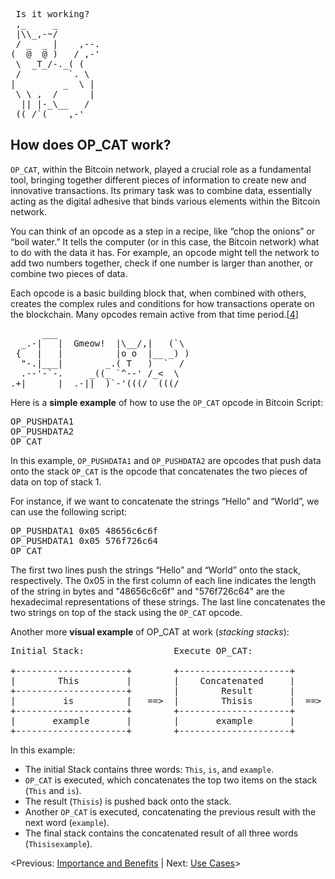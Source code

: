 <pre> Is it working?
 ,_     _
 |\\_,-~/
 / _  _ |    ,--.
(  @  @ )   / ,-'
 \  _T_/-._( (
 /         `. \
|         _  \ |
 \ \ ,  /      |
  || |-_\__   /
 ((_/`(____,-'        
</pre>

## **How does OP_CAT work?**

`OP_CAT`, within the Bitcoin network, played a crucial role as a fundamental tool, bringing together different pieces of information to create new and innovative transactions. Its primary task was to combine data, essentially acting as the digital adhesive that binds various elements within the Bitcoin network.

You can think of an opcode as a step in a recipe, like “chop the onions” or “boil water.” It tells the computer (or in this case, the Bitcoin network) what to do with the data it has. For example, an opcode might tell the network to add two numbers together, check if one number is larger than another, or combine two pieces of data.

Each opcode is a basic building block that, when combined with others, creates the complex rules and conditions for how transactions operate on the blockchain. Many opcodes remain active from that time period.[[4](https://blockworks.co/news/op-cat-bitcoin-taproot-wizards)]
<pre>
      ___
  _.-|   |  Gmeow!  |\__/,|   (`\
 {   |   |          |o o  |__ _) )
  "-.|___|        _.( T   )  `  /
  .--'-`-.     _((_ `^--' /_<  \
.+|______|__.-||__)`-'(((/  (((/
</pre>
Here is a **simple example** of how to use the `OP_CAT` opcode in Bitcoin Script:
<pre>
OP_PUSHDATA1 <data1>
OP_PUSHDATA2 <data2>
OP_CAT
</pre>
In this example, `OP_PUSHDATA1` and `OP_PUSHDATA2` are opcodes that push data onto the stack `OP_CAT` is the opcode that concatenates the two pieces of data on top of stack 1.

For instance, if we want to concatenate the strings “Hello” and “World”, we can use the following script:
<pre>
OP_PUSHDATA1 0x05 48656c6c6f
OP_PUSHDATA1 0x05 576f726c64
OP_CAT
</pre>

The first two lines push the strings “Hello” and “World” onto the stack, respectively. The 0x05 in the first column of each line indicates the length of the string in bytes and "48656c6c6f" and "576f726c64" are the hexadecimal representations of these strings. The last line concatenates the two strings on top of the stack using the `OP_CAT` opcode.

Another more **visual example** of OP_CAT at work (*stacking stacks*):

<pre>
Initial Stack:                 Execute OP_CAT:               Final Stack:

+---------------------+        +---------------------+      +-----------------------------+
|        This         |        |    Concatenated     |      |        Concatenated         |
+---------------------+        |        Result       |      |           Result            |
|         is          |   ==>  |        Thisis       |  ==> |           Thisis            |
+---------------------+        +---------------------+      +-----------------------------+
|       example       |        |       example       |      |        Thisisexample        |
+---------------------+        +---------------------+      +-----------------------------+
</pre>

In this example:

- The initial Stack contains three words: `This`, `is`, and `example`.
- `OP_CAT` is executed, which concatenates the top two items on the stack (`This` and `is`).
- The result (`Thisis`) is pushed back onto the stack.
- Another `OP_CAT` is executed, concatenating the previous result with the next word (`example`).
- The final stack contains the concatenated result of all three words (`Thisisexample`).

<Previous: [Importance and Benefits](https://github.com/kukuruza7/AliveCats/blob/main/04.Importance_and_Benefits.md) | Next: [Use Cases](https://github.com/kukuruza7/AliveCats/blob/main/06.Use_Cases.md)>
